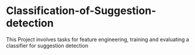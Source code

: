 # Classification-of-Suggestion-detection
This Project involves tasks for feature engineering, training and evaluating a classifier for suggestion detection
